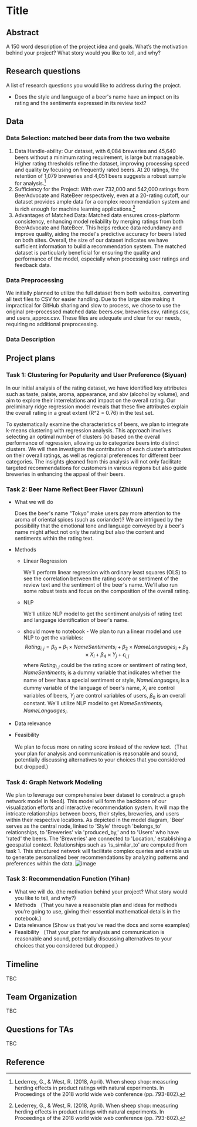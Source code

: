 # Title
## Abstract
A 150 word description of the project idea and goals. What’s the motivation behind your project? What story would you like to tell, and why?

## Research questions
A list of research questions you would like to address during the project.
- Does the style and language of a beer's name have an impact on its rating and the sentiments expressed in its review text?
  
## Data
### Data Selection: matched beer data from the two website
1.	Data Handle-ability: Our dataset, with 6,084 breweries and 45,640 beers without a minimum rating requirement, is large but manageable. Higher rating thresholds refine the dataset, improving processing speed and quality by focusing on frequently rated beers. At 20 ratings, the retention of 1,079 breweries and 4,051 beers suggests a robust sample for analysis.[^1]
2.	Sufficiency for the Project: With over 732,000 and 542,000 ratings from BeerAdvocate and RateBeer respectively, even at a 20-rating cutoff, our dataset provides ample data for a complex recommendation system and is rich enough for machine learning applications.[^1]
3.	Advantages of Matched Data: Matched data ensures cross-platform consistency, enhancing model reliability by merging ratings from both BeerAdvocate and RateBeer. This helps reduce data redundancy and improve quality, aiding the model's predictive accuracy for beers listed on both sites.
Overall, the size of our dataset indicates we have sufficient information to build a recommendation system. The matched dataset is particularly beneficial for ensuring the quality and performance of the model, especially when processing user ratings and feedback data.

### Data Preprocessing
We initially planned to utilize the full dataset from both websites, converting all text files to CSV for easier handling. Due to the large size making it impractical for GitHub sharing and slow to process, we chose to use the original pre-processed matched data: beers.csv, breweries.csv, ratings.csv, and users_approx.csv. These files are adequate and clear for our needs, requiring no additional preprocessing.

### Data Description 


## Project plans
### Task 1: Clustering for Popularity and User Preference (Siyuan)
In our initial analysis of the rating dataset, we have identified key attributes such as taste, palate, aroma, appearance, and abv (alcohol by volume), and aim to explore their interrelations and impact on the overall rating. Our preliminary ridge regression model reveals that these five attributes explain the overall rating in a great extent (R^2 = 0.76) in the test set.

To systematically examine the characteristics of beers, we plan to integrate k-means clustering with regression analysis. This approach involves selecting an optimal number of clusters (k) based on the overall performance of regression, allowing us to categorize beers into distinct clusters. We will then investigate the contribution of each cluster’s attributes on their overall ratings, as well as regional preferences for different beer categories. The insights gleaned from this analysis will not only facilitate targeted recommendations for customers in various regions but also guide breweries in enhancing the appeal of their beers.

### Task 2: Beer Name Reflect Beer Flavor (Zhixun)
- What we will do

  Does the beer's name "Tokyo" make users pay more attention to the aroma of oriental spices (such as coriander)? We are intrigued by the possibility that the emotional tone and language conveyed by a beer's name might affect not only the rating but also the content and sentiments within the rating text.
- Methods
  - Linear Regression

    We'll perform linear regression with ordinary least squares (OLS) to see the correlation between the rating score or sentiment of the review text and the sentiment of the beer's name. We'll also run some robust tests and focus on the composition of the overall rating.
  - NLP

    We'll utilize NLP model to get the sentiment analysis of rating text and language identification of beer's name.
  - should move to notebook - We plan to run a linear model and use NLP to get the variables:
$$Rating_{i,j} = \beta_0 + \beta_1 \times NameSentiments_i + \beta_2 \times NameLanguages_i + \beta_3 \times X_i+ \beta_4 \times Y_j +\epsilon_{i,j}$$
where $Rating_{i,j}$ could be the rating score or sentiment of rating text, $NameSentiments_i$ is a dummy variable that indicates whether the name of beer has a special sentiment or style, $NameLanguages_i$ is a dummy variable of the language of beer's name, $X_i$ are control variables of beers, $Y_j$ are control variables of users, $\beta_0$ is an overall constant. We'll utilize NLP model to get $NameSentiments_i$  $NameLanguages_i$.

- Data  relevance

- Feasibility

  We plan to focus more on rating score instead of the review text.（That your plan for analysis and communication is reasonable and sound, potentially discussing alternatives to your choices that you considered but dropped.）

### Task 4: Graph Network Modeling
We plan to leverage our comprehensive beer dataset to construct a graph network model in Neo4j. This model will form the backbone of our visualization efforts and interactive recommendation system. It will map the intricate relationships between beers, their styles, breweries, and users within their respective locations. As depicted in the model diagram, 'Beer' serves as the central node, linked to 'Style' through 'belongs_to' relationships, to 'Breweries' via 'produced_by,' and to 'Users' who have 'rated' the beers. The 'Breweries' are connected to 'Location,' establishing a geospatial context. Relationships such as 'is_similar_to' are computed from task 1. This structured network will facilitate complex queries and enable us to generate personalized beer recommendations by analyzing patterns and preferences within the data.
![image]()

### Task 3: Recommendation Function (Yihan)
- What we will do. (the motivation behind your project? What story would you like to tell, and why?)
- Methods （That you have a reasonable plan and ideas for methods you’re going to use, giving their essential mathematical details in the notebook.）
- Data relevance (Show us that you’ve read the docs and some examples)
- Feasibility （That your plan for analysis and communication is reasonable and sound, potentially discussing alternatives to your choices that you considered but dropped.）

## Timeline
TBC

## Team Organization
TBC

## Questions for TAs
TBC

## Reference
[^1]: Lederrey, G., & West, R. (2018, April). When sheep shop: measuring herding effects in product ratings with natural experiments. In Proceedings of the 2018 world wide web conference (pp. 793-802).